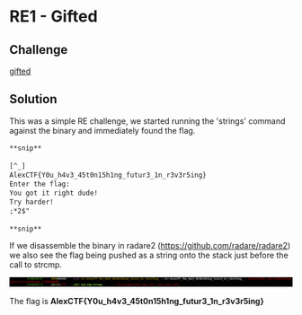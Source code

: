 # RE1 - Gifted

## Challenge
[gifted](gifted)

## Solution
This was a simple RE challenge, we started running the 'strings' command against the binary and immediately found the flag.
```
**snip**

[^_]
AlexCTF{Y0u_h4v3_45t0n15h1ng_futur3_1n_r3v3r5ing}
Enter the flag:
You got it right dude!
Try harder!
;*2$"

**snip**
```

If we disassemble the binary in radare2 (https://github.com/radare/radare2) we also see the flag being pushed as a string onto the stack just before the call to strcmp.

![Flag from radare2](https://github.com/R3dCr3sc3nt/AlexCTF/blob/master/RE1-Gifted/radare.png)

The flag is **AlexCTF{Y0u_h4v3_45t0n15h1ng_futur3_1n_r3v3r5ing}**
